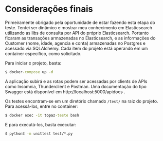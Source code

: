 # Considerações finais

Primeiramente obrigado pela oportunidade de estar fazendo esta etapa do teste.
Tentei ser dinâmico e mostrar meu conhecimento em Elasticsearch utilizando as libs de consulta por API do próprio Elasticsearch.
Portanto ficaram as transações armazenadas no Elasticsearch, e as informações do Customer (nome, idade, agencia e conta) armazenadas no Postgres e acessado via SQLAlchemy.
Cada item do projeto está operando em um container específico, como solicitado.

Para iniciar o projeto, basta:

```cmd
$ docker-compose up -d
```

A aplicação subirá e as rotas podem ser acessadas por clients de APIs como Insomnia, Thunderclient e Postman. Uma documentação do tipo Swagger está disponível em http://localhost:5000/apidocs .


Os testes encontram-se em um diretório chamado `/test/` na raiz do projeto. Para acessá-los, entre no container:

```cmd
$ docker exec -it topaz-teste bash
```

E para executá-los, basta executar:

```cmd
$ python3 -m unittest test/*.py
```
